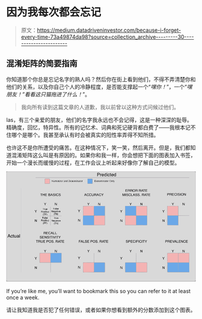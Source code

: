 # 因为我每次都会忘记

> 原文：<https://medium.datadriveninvestor.com/because-i-forget-every-time-73a49874da98?source=collection_archive---------30----------------------->

## 混淆矩阵的简要指南

你知道那个你总是忘记名字的熟人吗？然后你在街上看到他们，不得不弄清楚你和他们的关系，以及你自己个人的冷静程度，是否能支撑起一个“*嘿你！*”，一个“*嘿朋友！”看看这只猫拖进了什么！*”。

> 我向所有读到这篇文章的人道歉，我以前曾以这种方式问候过他们。

las，有三个亲爱的朋友，他们的名字我永远也不会记得，这是一种深深的耻辱。精确度，回忆，特异性。所有的记忆术、词典和死记硬背都白费了——我根本记不住哪个是哪个。我甚至承认有时会被真实的阳性率弄得不知所措。

也许这不是你所遭受的痛苦。在这种情况下，笑一笑，然后离开。但是，我们都知道混淆矩阵这么叫是有原因的。如果你和我一样，你会想把下面的图表加入书签，开始一个漫长而缓慢的过程，在工作会议上听起来好像你了解自己的模型。

![](img/1277432d3efc53c12620d045d7660433.png)

If you’re like me, you’ll want to bookmark this so you can refer to it at least once a week.

请让我知道我是否犯了任何错误，或者如果你想看到额外的分数添加到这个图表。